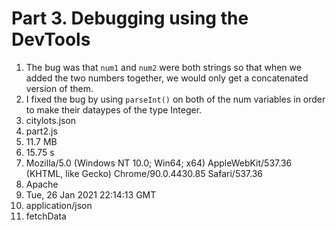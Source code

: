 # Part 3. Debugging using the DevTools
1. The bug was that `num1` and `num2` were both strings so that when we added the two numbers together, we would only get a concatenated version of them.
2. I fixed the bug by using `parseInt()` on both of the num variables in order to make their dataypes of the type Integer.
3. citylots.json
4. part2.js
5. 11.7 MB
6. 15.75 s
7. Mozilla/5.0 (Windows NT 10.0; Win64; x64) AppleWebKit/537.36 (KHTML, like Gecko) Chrome/90.0.4430.85 Safari/537.36
8. Apache
9. Tue, 26 Jan 2021 22:14:13 GMT
10. application/json
11. fetchData
